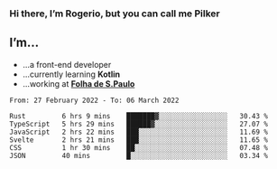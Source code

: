 ### Hi there, I’m Rogerio, but you can call me Pilker

## I’m…
- …a front-end developer
- …currently learning **Kotlin**
- …working at [**Folha de S.Paulo**](https://www.folha.com.br/)

<!--START_SECTION:waka-->

```text
From: 27 February 2022 - To: 06 March 2022

Rust         6 hrs 9 mins    ███████▓░░░░░░░░░░░░░░░░░   30.43 %
TypeScript   5 hrs 29 mins   ██████▓░░░░░░░░░░░░░░░░░░   27.07 %
JavaScript   2 hrs 22 mins   ███░░░░░░░░░░░░░░░░░░░░░░   11.69 %
Svelte       2 hrs 21 mins   ███░░░░░░░░░░░░░░░░░░░░░░   11.65 %
CSS          1 hr 30 mins    ██░░░░░░░░░░░░░░░░░░░░░░░   07.48 %
JSON         40 mins         █░░░░░░░░░░░░░░░░░░░░░░░░   03.34 %
```

<!--END_SECTION:waka-->
